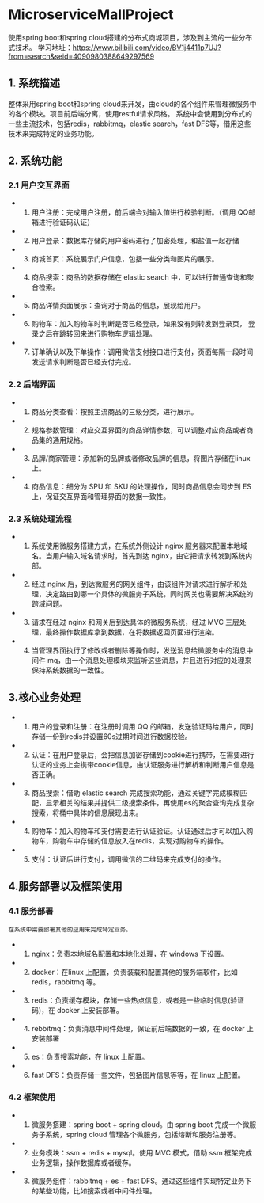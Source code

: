 # MicroserviceMallProject
使用spring boot和spring cloud搭建的分布式商城项目，涉及到主流的一些分布式技术。
学习地址：https://www.bilibili.com/video/BV1j4411p7UJ?from=search&seid=4090980388649297569

   
## 1. 系统描述
   整体采用spring boot和spring cloud来开发，由cloud的各个组件来管理微服务中的各个模块。项目前后端分离，使用restful请求风格。
   系统中会使用到分布式的一些主流技术，包括redis，rabbitmq，elastic search，fast DFS等，借用这些技术来完成特定的业务功能。
## 2. 系统功能
### 2.1 用户交互界面 
- 1. 用户注册：完成用户注册，前后端会对输入值进行校验判断。（调用 QQ邮箱进行验证码认证） 
- 2. 用户登录：数据库存储的用户密码进行了加密处理，和盐值一起存储 
- 3. 商城首页：系统展示门户信息，包括一些分类和图片的展示。 
- 4. 商品搜索：商品的数据存储在 elastic search 中，可以进行普通查询和聚合检索。 
- 5. 商品详情页面展示：查询对于商品的信息，展现给用户。 
- 6. 购物车：加入购物车时判断是否已经登录，如果没有则转发到登录页， 登录之后在跳转回来进行购物车逻辑处理。 
- 7. 订单确认以及下单操作：调用微信支付接口进行支付，页面每隔一段时间发送请求判断是否已经支付完成。 
### 2.2 后端界面
- 1. 商品分类查看：按照主流商品的三级分类，进行展示。 
- 2. 规格参数管理：对应交互界面的商品详情参数，可以调整对应商品或者商品集的通用规格。 
- 3. 品牌/商家管理：添加新的品牌或者修改品牌的信息，将图片存储在linux 上。 
- 4. 商品信息：细分为 SPU 和 SKU 的处理操作，同时商品信息会同步到 ES上，保证交互界面和管理界面的数据一致性。 
### 2.3 系统处理流程
- 1. 系统使用微服务搭建方式，在系统外侧设计 nginx 服务器来配置本地域名。当用户输入域名请求时，首先到达 nginx，由它把请求转发到系统内部。 
- 2. 经过 nginx 后，到达微服务的网关组件，由该组件对请求进行解析和处理，决定路由到哪一个具体的微服务子系统，同时网关也需要解决系统的跨域问题。 
- 3. 请求在经过 nginx 和网关后到达具体的微服务系统，经过 MVC 三层处理，最终操作数据库拿到数据，在将数据返回页面进行渲染。 
- 4. 当管理界面执行了修改或者删除等操作时，发送消息给微服务中的消息中间件 mq，由一个消息处理模块来监听这些消息，并且进行对应的处理来保持系统数据的一致性。 
## 3.核心业务处理
- 1. 用户的登录和注册：在注册时调用 QQ 的邮箱，发送验证码给用户，同时存储一份到redis并设置60s过期时间进行数据校验。 
- 2. 认证：在用户登录后，会把信息加密存储到cookie进行携带，在需要进行认证的业务上会携带cookie信息，由认证服务进行解析和判断用户信息是否正确。 
- 3. 商品搜索：借助 elastic search 完成搜索功能，通过关键字完成模糊匹配，显示相关的结果并提供二级搜索条件，再使用es的聚合查询完成复杂搜索，将桶中具体的信息展现出来。 
- 4. 购物车：加入购物车和支付需要进行认证验证。认证通过后才可以加入购物车，购物车中存储的信息放入在redis，实现对购物车的操作。 
- 5. 支付：认证后进行支付，调用微信的二维码来完成支付的操作。 
## 4.服务部署以及框架使用
### 4.1 服务部署
    在系统中需要部署其他的应用来完成特定业务。 
- 1. nginx：负责本地域名配置和本地化处理，在 windows 下设置。 
- 2. docker：在linux 上配置，负责装载和配置其他的服务端软件，比如redis，rabbitmq 等。 
- 3. redis：负责缓存模块，存储一些热点信息，或者是一些临时信息(验证码)，在 docker 上安装部署。 
- 4. rebbitmq：负责消息中间件处理，保证前后端数据的一致，在 docker 上安装部署 
- 5. es：负责搜索功能，在 linux 上配置。 
- 6. fast DFS：负责存储一些文件，包括图片信息等等，在 linux 上配置。 
### 4.2 框架使用
- 1. 微服务搭建：spring boot + spring cloud。由 spring boot 完成一个微服务子系统，spring cloud 管理各个微服务，包括熔断和服务注册等。
- 2. 业务模块：ssm + redis + mysql。使用 MVC 模式，借助 ssm 框架完成业务逻辑，操作数据库或者缓存。 
- 3. 微服务组件：rabbitmq + es + fast DFS。通过这些组件实现特定业务下的某些功能，比如搜索或者中间件处理。
